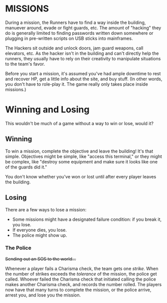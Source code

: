# MISSIONS

During a mission, the Runners have to find a way inside the building, manuever around, evade or fight guards, etc. The amount of "hacking" they do is generally limited to finding passwords written down somewhere or plugging in pre-written scripts on USB sticks into mainframes.

The Hackers sit outside and unlock doors, jam guard weapons, call elevators, etc. As the hacker isn't in the building and can't directly help the runners, they usually have to rely on their creativity to manipulate situations to the team's favor.

Before you start a mission, it's assumed you've had ample downtime to rest and recover HP, get a little info about the site, and buy stuff. (In other words, you don't have to role-play it. The game really only takes place inside missions.)

# Winning and Losing

This wouldn't be much of a game without a way to win or lose, would it?

## Winning

To win a mission, complete the objective and leave the building! It's that simple. Objectives might be simple, like "access this terminal," or they might be complex, like "destroy some equipment and make sure it looks like one of the guards did it."

You don't know whether you've won or lost until after every player leaves the building.

## Losing

There are a few ways to lose a mission:

*   Some missions might have a designated failure condition: if you break it, you lose.
*   If everyone dies, you lose.
*   The police might show up.

### The Police
~~Sending out an SOS to the world...~~

Whenever a player fails a Charisma check, the team gets one *strike*. When the number of strikes exceeds the *tolerance* of the mission, the police get called. Whoever failed the Charisma check that initiated calling the police makes another Charisma check, and records the number rolled. The players now have that many turns to complete the mission, or the police arrive, arrest you, and lose you the mission.